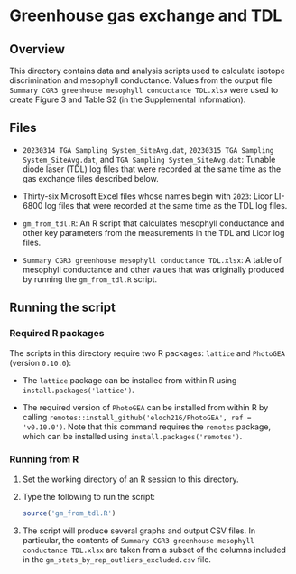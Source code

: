 # Greenhouse gas exchange and TDL

## Overview

This directory contains data and analysis scripts used to calculate isotope
discrimination and mesophyll conductance. Values from the output file
`Summary CGR3 greenhouse mesophyll conductance TDL.xlsx` were used to create
Figure 3 and Table S2 (in the Supplemental Information).

## Files

- `20230314 TGA Sampling System_SiteAvg.dat`,
  `20230315 TGA Sampling System_SiteAvg.dat`, and
  `TGA Sampling System_SiteAvg.dat`: Tunable diode laser (TDL) log files that
  were recorded at the same time as the gas exchange files described below.

- Thirty-six Microsoft Excel files whose names begin with `2023`: Licor LI-6800
  log files that were recorded at the same time as the TDL log files.

- `gm_from_tdl.R`: An R script that calculates mesophyll conductance and other
  key parameters from the measurements in the TDL and Licor log files.

- `Summary CGR3 greenhouse mesophyll conductance TDL.xlsx`: A table of mesophyll
  conductance and other values that was originally produced by running the
  `gm_from_tdl.R` script.

## Running the script

### Required R packages

The scripts in this directory require two R packages: `lattice` and `PhotoGEA`
(version `0.10.0`):

- The `lattice` package can be installed from within R using
  `install.packages('lattice')`.

- The required version of `PhotoGEA` can be installed from within R by calling
  `remotes::install_github('eloch216/PhotoGEA', ref = 'v0.10.0')`. Note that
  this command requires the `remotes` package, which can be installed using
  `install.packages('remotes')`.

### Running from R

1. Set the working directory of an R session to this directory.

2. Type the following to run the script:

   ```r
   source('gm_from_tdl.R')
   ```

3. The script will produce several graphs and output CSV files. In particular,
   the contents of `Summary CGR3 greenhouse mesophyll conductance TDL.xlsx` are
   taken from a subset of the columns included in the
   `gm_stats_by_rep_outliers_excluded.csv` file.
